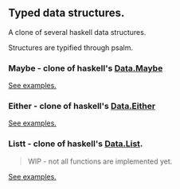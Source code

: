 Typed data structures.
---

A clone of several haskell data structures.

Structures are typified through psalm.

### Maybe - clone of haskell's [Data.Maybe][data-maybe]

[See examples.](./tests/MaybeTest.php)

### Either - clone of haskell's [Data.Either][data-either]

[See examples.](./tests/EitherTest.php)

### Listt - clone of haskell's [Data.List][data-list].

> WIP - not all functions are implemented yet.

[See examples.](./tests/ListtTest.php)

[data-list]: https://hackage.haskell.org/package/base-4.12.0.0/docs/Data-List.html
[data-maybe]: http://hackage.haskell.org/package/base-4.12.0.0/docs/Data-Maybe.html
[data-either]: http://hackage.haskell.org/package/base-4.12.0.0/docs/Data-Either.html
